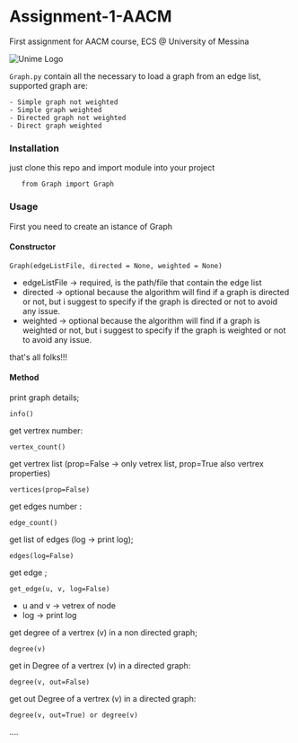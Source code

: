 # Assignment-1-AACM

First assignment for AACM course, ECS @ University of Messina

![Unime Logo](https://upload.wikimedia.org/wikipedia/it/f/fd/Unime.png)

`Graph.py` contain all the necessary to load a graph from an edge list, supported graph are:

    - Simple graph not weighted
    - Simple graph weighted
    - Directed graph not weighted
    - Direct graph weighted

### Installation

just clone this repo and import module into your project

	   from Graph import Graph

### Usage

First you need to create an istance of Graph

#### Constructor

	Graph(edgeListFile, directed = None, weighted = None)
- edgeListFile -> required, is the path/file that contain the edge list
- directed -> optional because the algorithm will find if a graph is directed or not, but i suggest to specify if the graph is directed or not to avoid any issue.
- weighted -> optional because the algorithm will find if a graph is weighted or not, but i suggest to specify if the graph is weighted or not to avoid any issue.

that's all folks!!!

#### Method

print graph details;

	info()

get vertrex number:

	vertex_count()

get vertrex list
(prop=False -> only vetrex list, prop=True also vertrex properties)

	vertices(prop=False)

get edges number :

	edge_count()

get list of edges (log -> print log);

	edges(log=False)

get edge ;

	get_edge(u, v, log=False)

- u and v -> vetrex of node
- log -> print log

get degree of a vertrex (v)  in a non directed graph;

	degree(v)

get in Degree of a vertrex (v) in a directed graph:

	degree(v, out=False)

get out Degree of a vertrex (v) in a directed graph:

	degree(v, out=True) or degree(v)

....
